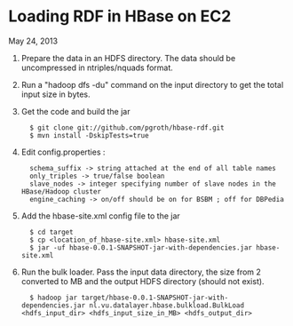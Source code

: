 Loading RDF in HBase on EC2
====================
May 24, 2013

1. Prepare the data in an HDFS directory. The data should be uncompressed in ntriples/nquads format.
2. Run a "hadoop dfs -du" command on the input directory to get the total input size in bytes.
3. Get the code and build the jar

         $ git clone git://github.com/pgroth/hbase-rdf.git
         $ mvn install -DskipTests=true

4. Edit config.properties :

         schema_suffix -> string attached at the end of all table names
         only_triples -> true/false boolean 
         slave_nodes -> integer specifying number of slave nodes in the HBase/Hadoop cluster
         engine_caching -> on/off should be on for BSBM ; off for DBPedia

5. Add the hbase-site.xml config file to the jar
         
         $ cd target
         $ cp <location_of_hbase-site.xml> hbase-site.xml
         $ jar -uf hbase-0.0.1-SNAPSHOT-jar-with-dependencies.jar hbase-site.xml

6. Run the bulk loader. Pass the input data directory, the size from 2 converted to MB and the output HDFS directory (should not exist).
         
         $ hadoop jar target/hbase-0.0.1-SNAPSHOT-jar-with-dependencies.jar nl.vu.datalayer.hbase.bulkload.BulkLoad <hdfs_input_dir> <hdfs_input_size_in_MB> <hdfs_output_dir>


          




